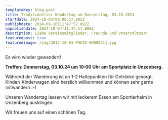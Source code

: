 ```yaml
---
templateKey: blog-post
title: Traditioneller Wandertag am Donnerstag, 03.10.2024
startdate: 2024-10-03T08:00:57.885Z
publishdate: 2024-09-16T11:47:57.892Z
unpublishdate: 2024-10-04T11:47:57.898Z
description: Liebe Vereinsmitglieder, Freunde und Unterstützer!
featuredpost: true
featuredimage: /img/2017-10-03-PHOTO-00000211.jpg
---
```

Es wird wieder gewandert!

**Treffen: Donnerstag, 03.10.24 um 10:00 Uhr am Sportplatz in Unzenberg.**

Während der Wanderung ist an 1-2 Haltepunkten für Getränke gesorgt. Kinder/ Kinderwagen sind herzlich willkommen und können sehr gerne mitwandern :-)

Unseren Wandertag lassen wir mit leckerem Essen am Sportlerheim in Unzenberg  ausklingen.

Wir freuen uns auf einen schönen Tag.